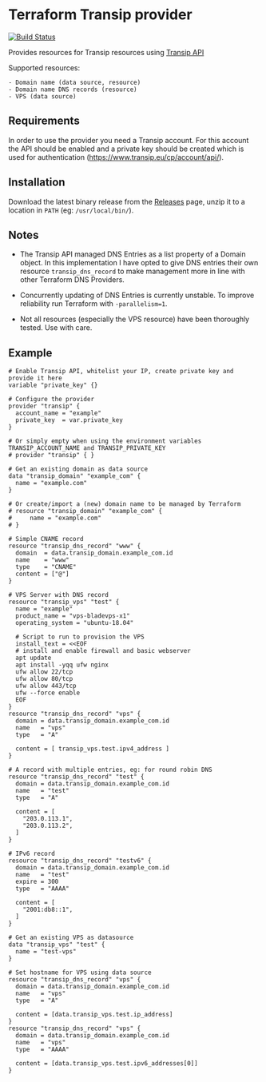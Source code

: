 # Terraform Transip provider

[![Build Status](https://travis-ci.org/aequitas/terraform-provider-transip.svg?branch=master)](https://travis-ci.org/aequitas/terraform-provider-transip)

Provides resources for Transip resources using [Transip API](https://www.transip.eu/transip/api/)

Supported resources:

    - Domain name (data source, resource)
    - Domain name DNS records (resource)
    - VPS (data source)

## Requirements

In order to use the provider you need a Transip account. For this account the API should be enabled and a private key should be created which is used for authentication (https://www.transip.eu/cp/account/api/).

## Installation

Download the latest binary release from the [Releases](https://github.com/aequitas/terraform-provider-transip/releases) page, unzip it to a location in `PATH` (eg: `/usr/local/bin/`).

## Notes

- The Transip API managed DNS Entries as a list property of a Domain object. In this implementation I have opted to give DNS entries their own resource `transip_dns_record` to make management more in line with other Terraform DNS Providers.

- Concurrently updating of DNS Entries is currently unstable. To improve reliability run Terraform with `-parallelism=1`.

- Not all resources (especially the VPS resource) have been thoroughly tested. Use with care.

## Example

```hcl
# Enable Transip API, whitelist your IP, create private key and provide it here
variable "private_key" {}

# Configure the provider
provider "transip" {
  account_name = "example"
  private_key  = var.private_key
}

# Or simply empty when using the environment variables TRANSIP_ACCOUNT_NAME and TRANSIP_PRIVATE_KEY
# provider "transip" { }

# Get an existing domain as data source
data "transip_domain" "example_com" {
  name = "example.com"
}

# Or create/import a (new) domain name to be managed by Terraform
# resource "transip_domain" "example_com" {
#     name = "example.com"
# }

# Simple CNAME record
resource "transip_dns_record" "www" {
  domain  = data.transip_domain.example_com.id
  name    = "www"
  type    = "CNAME"
  content = ["@"]
}

# VPS Server with DNS record
resource "transip_vps" "test" {
  name = "example"
  product_name = "vps-bladevps-x1"
  operating_system = "ubuntu-18.04"

  # Script to run to provision the VPS
  install_text = <<EOF
  # install and enable firewall and basic webserver
  apt update
  apt install -yqq ufw nginx
  ufw allow 22/tcp
  ufw allow 80/tcp
  ufw allow 443/tcp
  ufw --force enable
  EOF
}
resource "transip_dns_record" "vps" {
  domain = data.transip_domain.example_com.id
  name   = "vps"
  type   = "A"

  content = [ transip_vps.test.ipv4_address ]
}

# A record with multiple entries, eg: for round robin DNS
resource "transip_dns_record" "test" {
  domain = data.transip_domain.example_com.id
  name   = "test"
  type   = "A"

  content = [
    "203.0.113.1",
    "203.0.113.2",
  ]
}

# IPv6 record
resource "transip_dns_record" "testv6" {
  domain = data.transip_domain.example_com.id
  name   = "test"
  expire = 300
  type   = "AAAA"

  content = [
    "2001:db8::1",
  ]
}

# Get an existing VPS as datasource
data "transip_vps" "test" {
  name = "test-vps"
}

# Set hostname for VPS using data source
resource "transip_dns_record" "vps" {
  domain = data.transip_domain.example_com.id
  name   = "vps"
  type   = "A"

  content = [data.transip_vps.test.ip_address]
}
resource "transip_dns_record" "vps" {
  domain = data.transip_domain.example_com.id
  name   = "vps"
  type   = "AAAA"

  content = [data.transip_vps.test.ipv6_addresses[0]]
}
```


